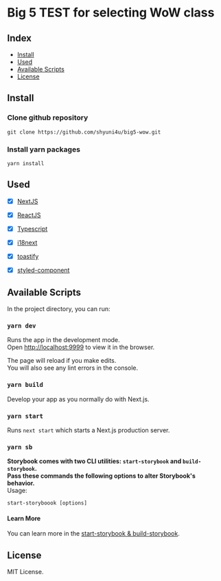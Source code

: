 # Big 5 TEST for selecting WoW class

## Index

- [Install](#Install)
- [Used](#Used)
- [Available Scripts](#Available-Scripts)
- [License](#License)

## Install

### Clone github repository

`git clone https://github.com/shyuni4u/big5-wow.git`

### Install yarn packages

`yarn install`

## Used

- [x] [NextJS](https://nextjs.org/)
- [x] [ReactJS](https://reactjs.org/)
- [x] [Typescript](https://www.typescriptlang.org/)

- [x] [i18next](https://react.i18next.com/)
- [x] [toastify](https://github.com/fkhadra/react-toastify)
- [x] [styled-component](https://styled-components.com/)

## Available Scripts

In the project directory, you can run:

### `yarn dev`

Runs the app in the development mode.<br />
Open [http://localhost:9999](http://localhost:9999) to view it in the browser.

The page will reload if you make edits.<br />
You will also see any lint errors in the console.

### `yarn build`

Develop your app as you normally do with Next.js.

### `yarn start`

Runs `next start` which starts a Next.js production server.

### `yarn sb`

**Storybook comes with two CLI utilities: `start-storybook` and `build-storybook`.**<br />
**Pass these commands the following options to alter Storybook's behavior.**<br />
Usage:<br />

`start-storyboook [options]`

#### Learn More

You can learn more in the [start-storybook & build-storybook](https://storybook.js.org/docs/react/api/cli-options).

## License

MIT License.
